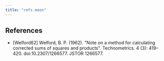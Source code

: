 ```yaml
---
title: "refs.moon"
---
```



References
--
- <a id="Welford62">[Welford62]</a> 
Welford, B. P. (1962). "Note on a method for calculating corrected sums of squares and products". 
Technometrics. 4 (3): 419–420. doi:10.2307/1266577. JSTOR 1266577.

```moonscript
```
